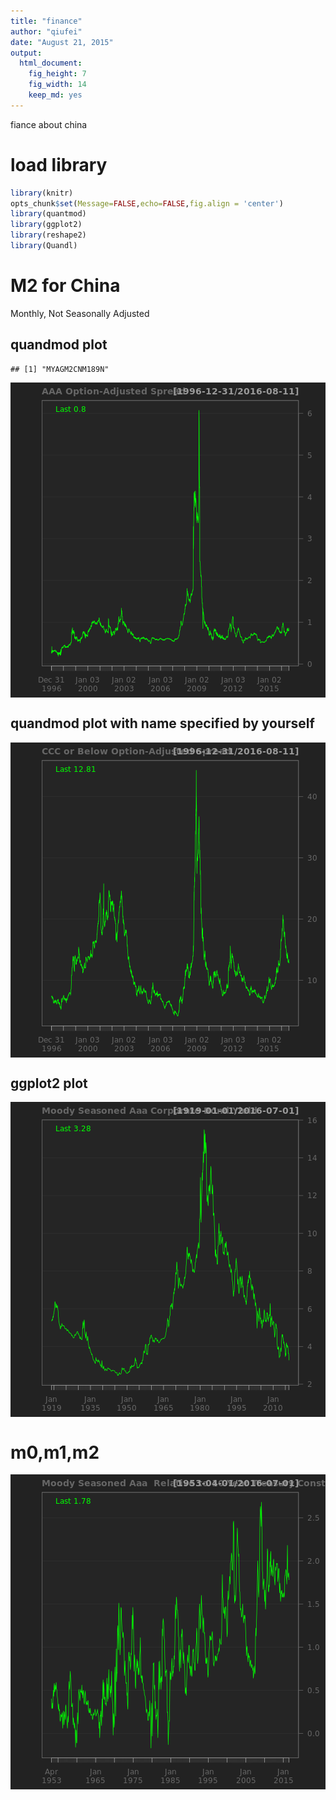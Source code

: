 ```yaml
---
title: "finance"
author: "qiufei"
date: "August 21, 2015"
output: 
  html_document: 
    fig_height: 7
    fig_width: 14
    keep_md: yes
---
```


fiance about china


# load library


```r
library(knitr)
opts_chunk$set(Message=FALSE,echo=FALSE,fig.align = 'center')
library(quantmod)
library(ggplot2)
library(reshape2)
library(Quandl)
```


# M2 for China

Monthly, Not Seasonally Adjusted

## quandmod plot


```
## [1] "MYAGM2CNM189N"
```

<img src="figure/unnamed-chunk-2-1.png" title="plot of chunk unnamed-chunk-2" alt="plot of chunk unnamed-chunk-2" style="display: block; margin: auto;" />

## quandmod plot with name specified by yourself
<img src="figure/unnamed-chunk-3-1.png" title="plot of chunk unnamed-chunk-3" alt="plot of chunk unnamed-chunk-3" style="display: block; margin: auto;" />

## ggplot2 plot

<img src="figure/unnamed-chunk-4-1.png" title="plot of chunk unnamed-chunk-4" alt="plot of chunk unnamed-chunk-4" style="display: block; margin: auto;" />

# m0,m1,m2

<img src="figure/unnamed-chunk-5-1.png" title="plot of chunk unnamed-chunk-5" alt="plot of chunk unnamed-chunk-5" style="display: block; margin: auto;" />


